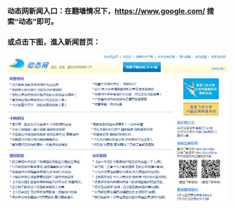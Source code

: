 ### 动态网新闻入口：在翻墙情况下，https://www.google.com/ 搜索“动态”即可。

### 或点击下图，進入新闻首页：
####
<a href="http://dongtaiwang.com/loc/phome.php?v=0"><img src="https://github.com/chengyuan98/up/blob/master/dtw20170711.jpg" />

